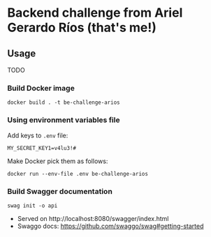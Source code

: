# Backend challenge from Ariel Gerardo Ríos (that's me!)

## Usage
TODO

### Build Docker image
```
docker build . -t be-challenge-arios
```

### Using environment variables file
Add keys to `.env` file:
```
MY_SECRET_KEY1=v4lu3!#
```

Make Docker pick them as follows:
```
docker run --env-file .env be-challenge-arios
```

### Build Swagger documentation
```
swag init -o api
```

* Served on http://localhost:8080/swagger/index.html
* Swaggo docs: https://github.com/swaggo/swag#getting-started
